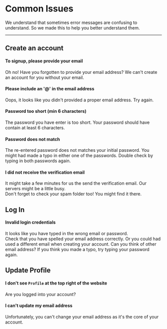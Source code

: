 # Common Issues
We understand that sometimes error messages are confusing to understand. 
So we made this to help you better understand them.

* * *

## Create an account

#### To signup, please provide your email
Oh no! Have you forgotten to provide your email address? 
We can't create an account for you without your email. 

#### Please include an '@' in the email address
Oops, it looks like you didn't provided a proper email address. Try again.

#### Password too short (min 6 characters)
The password you have enter is too short. 
Your password should have contain at least 6 characters. 

#### Password does not match
The re-entered password does not matches your initial password. 
You might had made a typo in either one of the passwords. 
Double check by typing in both passwords again.

#### I did not receive the verification email
It might take a few minutes for us the send the verification email. 
Our servers might be a little busy.  
Don't forget to check your spam folder too! You might find it there.

## Log In

#### Invalid login credentials
It looks like you have typed in the wrong email or password.  
Check that you have spelled your email address correctly. 
Or you could had used a different email when creating your account. Can you think of other email address?
If you think you made a typo, try typing your password again. 

## Update Profile

#### I don't see `Profile` at the top right of the website
Are you logged into your account?

#### I can't update my email address
Unfortunately, you can't change your email address as it's the core of your account.
